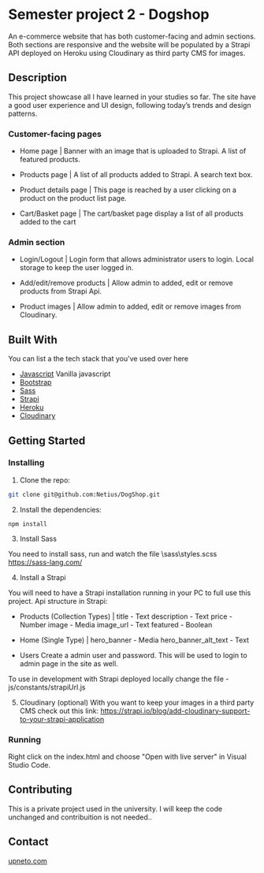 # Semester project 2 - Dogshop

An e-commerce website that has both customer-facing and admin sections.
Both sections are responsive and the website will be populated by a Strapi API deployed on Heroku using Cloudinary as third party CMS for images.

## Description

This project showcase all I have learned in your studies so far.
The site have a good user experience and UI design, following today’s trends and design patterns.

### Customer-facing pages

- Home page |
  Banner with an image that is uploaded to Strapi.
  A list of featured products.

- Products page |
  A list of all products added to Strapi.
  A search text box.

- Product details page |
  This page is reached by a user clicking on a product on the product list page.

- Cart/Basket page |
  The cart/basket page display a list of all products added to the cart

### Admin section

- Login/Logout |
  Login form that allows administrator users to login. Local storage to keep the user logged in.

- Add/edit/remove products |
  Allow admin to added, edit or remove products from Strapi Api.

- Product images |
  Allow admin to added, edit or remove images from Cloudinary.

## Built With

You can list a the tech stack that you've used over here

- [Javascript](https://www.javascript.com/) Vanilla javascript
- [Bootstrap](https://getbootstrap.com)
- [Sass](https://sass-lang.com/)
- [Strapi](https://strapi.io/)
- [Heroku](https://heroku.com/)
- [Cloudinary](https://cloudinary.com/)

## Getting Started

### Installing

1. Clone the repo:

```bash
git clone git@github.com:Netius/DogShop.git
```

2. Install the dependencies:

```
npm install
```

3. Install Sass

You need to install sass, run and watch the file \sass\styles.scss
https://sass-lang.com/

4. Install a Strapi

You will need to have a Strapi installation running in your PC to full use this project.
Api structure in Strapi:

- Products (Collection Types) |
  title - Text
  description - Text
  price - Number
  image - Media
  image_url - Text
  featured - Boolean

- Home (Single Type) |
  hero_banner - Media
  hero_banner_alt_text - Text

- Users
  Create a admin user and password. This will be used to login to admin page in the site as well.

To use in development with Strapi deployed locally change the file - js/constants/strapiUrl.js

5. Cloudinary (optional)
   With you want to keep your images in a third party CMS check out this link:
   https://strapi.io/blog/add-cloudinary-support-to-your-strapi-application

### Running

Right click on the index.html and choose "Open with live server" in Visual Studio Code.

## Contributing

This is a private project used in the university. I will keep the code unchanged and contribuition is not needed..

## Contact

[upneto.com](https://upneto.com/#contact)

